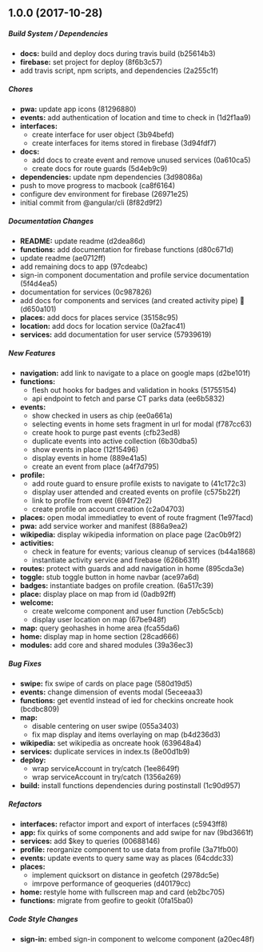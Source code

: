 ## 1.0.0 (2017-10-28)

##### Build System / Dependencies

* **docs:** build and deploy docs during travis build (b25614b3)
* **firebase:** set project for deploy (8f6b3c57)
* add travis script, npm scripts, and dependencies (2a255c1f)

##### Chores

* **pwa:** update app icons (81296880)
* **events:** add authentication of location and time to check in (1d2f1aa9)
* **interfaces:**
  * create interface for user object (3b94befd)
  * create interfaces for items stored in firebase (3d94fdf7)
* **docs:**
  * add docs to create event and remove unused services (0a610ca5)
  * create docs for route guards (5d4eb9c9)
* **dependencies:** update npm dependencies (3d98086a)
* push to move progress to macbook (ca8f6164)
* configure dev environment for firebase (26971e25)
* initial commit from @angular/cli (8f82d9f2)

##### Documentation Changes

* **README:** update readme (d2dea86d)
* **functions:** add documentation for firebase functions (d80c671d)
* update readme (ae0712ff)
* add remaining docs to app (97cdeabc)
* sign-in component documentation and profile service documentation (5f4d4ea5)
* documentation for services (0c987826)
* add docs for components and services (and created activity pipe) 🤡 (d650a101)
* **places:** add docs for places service (35158c95)
* **location:** add docs for location service (0a2fac41)
* **services:** add documentation for user service (57939619)

##### New Features

* **navigation:** add link to navigate to a place on google maps (d2be101f)
* **functions:**
  * flesh out hooks for badges and validation in hooks (51755154)
  * api endpoint to fetch and parse CT parks data (ee6b5832)
* **events:**
  * show checked in users as chip (ee0a661a)
  * selecting events in home sets fragment in url for modal (f787cc63)
  * create hook to purge past events (cfb23ed8)
  * duplicate events into active collection (6b30dba5)
  * show events in place (12f15496)
  * display events in home (889e41a5)
  * create an event from place (a4f7d795)
* **profile:**
  * add route guard to ensure profile exists to navigate to (41c172c3)
  * display user attended and created events on profile (c575b22f)
  * link to profile from event (694f72e2)
  * create profile on account creation (c2a04703)
* **places:** open modal immediatley to event of route fragment (1e97facd)
* **pwa:** add service worker and manifest (886a9ea2)
* **wikipedia:** display wikipedia information on place page (2ac0b9f2)
* **activities:**
  * check in feature for events; various cleanup of services (b44a1868)
  * instantiate activity service and firebase (626b631f)
* **routes:** protect with guards and add navigation in home (895cda3e)
* **toggle:** stub toggle button in home navbar (ace97a6d)
* **badges:** instantiate badges on profile creation. (6a517c39)
* **place:** display place on map from id (0adb92ff)
* **welcome:**
  * create welcome component and user function (7eb5c5cb)
  * display user location on map (67be948f)
* **map:** query geohashes in home area (fca55da6)
* **home:** display map in home section (28cad666)
* **modules:** add core and shared modules (39a36ec3)

##### Bug Fixes

* **swipe:** fix swipe of cards on place page (580d19d5)
* **events:** change dimension of events modal (5eceeaa3)
* **functions:** get eventId instead of ied for checkins oncreate hook (bcdbc809)
* **map:**
  * disable centering on user swipe (055a3403)
  * fix map display and items overlaying on map (b4d236d3)
* **wikipedia:** set wikipedia as oncreate hook (639648a4)
* **services:** duplicate services in index.ts (8e00d1b9)
* **deploy:**
  * wrap serviceAccount in try/catch (1ee8649f)
  * wrap serviceAccount in try/catch (1356a269)
* **build:** install functions dependencies during postinstall (1c90d957)

##### Refactors

* **interfaces:** refactor import and export of interfaces (c5943ff8)
* **app:** fix quirks of some components and add swipe for nav (9bd3661f)
* **services:** add $key to queries (00688146)
* **profile:** reorganize component to use data from profile (3a71fb00)
* **events:** update events to query same way as places (64cddc33)
* **places:**
  * implement quicksort on distance in geofetch (2978dc5e)
  * imrpove performance of geoqueries (d40179cc)
* **home:** restyle home with fullscreen map and card (eb2bc705)
* **functions:** migrate from geofire to geokit (0fa15ba0)

##### Code Style Changes

* **sign-in:** embed sign-in component to welcome component (a20ec48f)

